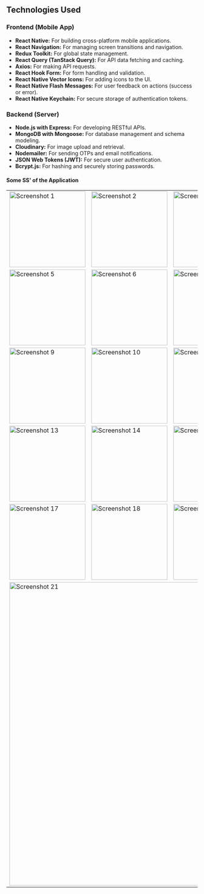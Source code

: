 
<h2>Technologies Used</h2>

<h3>Frontend (Mobile App)</h3>
<ul>
  <li><strong>React Native:</strong> For building cross-platform mobile applications.</li>
  <li><strong>React Navigation:</strong> For managing screen transitions and navigation.</li>
  <li><strong>Redux Toolkit:</strong> For global state management.</li>
  <li><strong>React Query (TanStack Query):</strong> For API data fetching and caching.</li>
  <li><strong>Axios:</strong> For making API requests.</li>
  <li><strong>React Hook Form:</strong> For form handling and validation.</li>
  <li><strong>React Native Vector Icons:</strong> For adding icons to the UI.</li>
  <li><strong>React Native Flash Messages:</strong> For user feedback on actions (success or error).</li>
  <li><strong>React Native Keychain:</strong> For secure storage of authentication tokens.</li>
</ul>

<h3>Backend (Server)</h3>
<ul>
  <li><strong>Node.js with Express:</strong> For developing RESTful APIs.</li>
  <li><strong>MongoDB with Mongoose:</strong> For database management and schema modeling.</li>
  <li><strong>Cloudinary:</strong> For image upload and retrieval.</li>
  <li><strong>Nodemailer:</strong> For sending OTPs and email notifications.</li>
  <li><strong>JSON Web Tokens (JWT):</strong> For secure user authentication.</li>
  <li><strong>Bcrypt.js:</strong> For hashing and securely storing passwords.</li>
</ul>
<h4>Some SS' of the Application</h4>
<div align="center">
  <table>
    <tr>
      <td>
        <img src="https://github.com/user-attachments/assets/f737f37d-8c9b-40aa-acaa-0a516a350d2e" alt="Screenshot 1" width="200" />
      </td>
      <td>
        <img src="https://github.com/user-attachments/assets/67e6e888-6702-4a88-a7ad-6c621b2aa2e9" alt="Screenshot 2" width="200" />
      </td>
      <td>
        <img src="https://github.com/user-attachments/assets/fe1660ee-31d9-4289-8376-7a1a444ca986" alt="Screenshot 3" width="200" />
      </td>
      <td>
        <img src="https://github.com/user-attachments/assets/6882ee6b-8f78-45c0-9062-cfd72d795953" alt="Screenshot 4" width="200" />
      </td>
    </tr>
    <tr>
      <td>
        <img src="https://github.com/user-attachments/assets/695d559e-1086-4601-8960-fe805da99b93" alt="Screenshot 5" width="200" />
      </td>
      <td>
        <img src="https://github.com/user-attachments/assets/b5fd3251-c3f9-4e0f-ad8f-76f36468a095" alt="Screenshot 6" width="200" />
      </td>
      <td>
        <img src="https://github.com/user-attachments/assets/be588cc1-f508-4f15-9df7-3ecbb26e9812" alt="Screenshot 7" width="200" />
      </td>
      <td>
        <img src="https://github.com/user-attachments/assets/7dfee24e-ecfe-4280-a696-c9b6883097d2" alt="Screenshot 8" width="200" />
      </td>
    </tr>
    <tr>
      <td>
        <img src="https://github.com/user-attachments/assets/56ba4d48-a6c7-4d93-ad48-04102f163d20" alt="Screenshot 9" width="200" />
      </td>
      <td>
        <img src="https://github.com/user-attachments/assets/0762d4d6-2c79-4680-aacd-f71494639488" alt="Screenshot 10" width="200" />
      </td>
      <td>
        <img src="https://github.com/user-attachments/assets/d48df9a8-336b-4c0d-8d06-eac76d67afd5" alt="Screenshot 11" width="200" />
      </td>
      <td>
        <img src="https://github.com/user-attachments/assets/ae7abb66-4e3c-4dac-b629-9184a6ca7776" alt="Screenshot 12" width="200" />
      </td>
    </tr>
    <tr>
      <td>
        <img src="https://github.com/user-attachments/assets/6a817b61-c7b9-4e0a-a3af-e67772658b96" alt="Screenshot 13" width="200" />
      </td>
      <td>
        <img src="https://github.com/user-attachments/assets/5bddd783-0cb9-45a7-8a29-26cbadba5924" alt="Screenshot 14" width="200" />
      </td>
      <td>
        <img src="https://github.com/user-attachments/assets/0432b6c1-785b-4021-b943-1a50a85b20ec" alt="Screenshot 15" width="200" />
      </td>
      <td>
        <img src="https://github.com/user-attachments/assets/a3224b82-fc6d-4fd6-a355-c7ddcdc65098" alt="Screenshot 16" width="200" />
      </td>
    </tr>
    <tr>
      <td>
        <img src="https://github.com/user-attachments/assets/0b2248c9-8bf1-4b14-af9d-0a89634a5441" alt="Screenshot 17" width="200" />
      </td>
      <td>
        <img src="https://github.com/user-attachments/assets/da92d8f2-0f1f-4071-8352-44e5f62bcd07" alt="Screenshot 18" width="200" />
      </td>
      <td>
        <img src="https://github.com/user-attachments/assets/4e5a5f79-0784-42f7-b0f4-46caddea5695" alt="Screenshot 19" width="200" />
      </td>
      <td>
        <img src="https://github.com/user-attachments/assets/123e019e-1381-42b3-abc3-61406a907d6a" alt="Screenshot 20" width="200" />
      </td>
    </tr>
    <tr>
      <td colspan="4">
        <img src="https://github.com/user-attachments/assets/b8440d2d-914c-4ee1-80e9-ebf72f2d3cc6" alt="Screenshot 21" width="800" />
      </td>
    </tr>
  </table>
</div>
